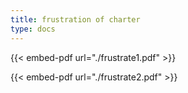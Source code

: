 ```yaml
---
title: frustration of charter
type: docs
---
```

{{< embed-pdf url="./frustrate1.pdf" >}}

{{< embed-pdf url="./frustrate2.pdf" >}}
